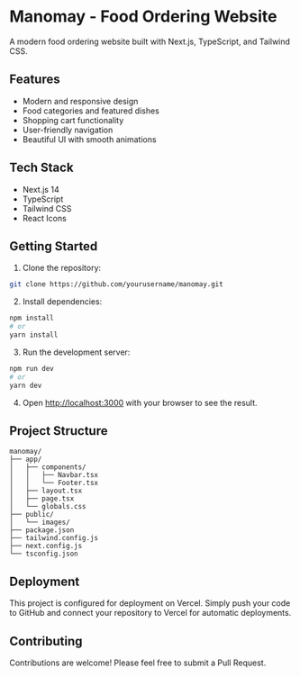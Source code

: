 # Manomay - Food Ordering Website

A modern food ordering website built with Next.js, TypeScript, and Tailwind CSS.

## Features

- Modern and responsive design
- Food categories and featured dishes
- Shopping cart functionality
- User-friendly navigation
- Beautiful UI with smooth animations

## Tech Stack

- Next.js 14
- TypeScript
- Tailwind CSS
- React Icons

## Getting Started

1. Clone the repository:
```bash
git clone https://github.com/yourusername/manomay.git
```

2. Install dependencies:
```bash
npm install
# or
yarn install
```

3. Run the development server:
```bash
npm run dev
# or
yarn dev
```

4. Open [http://localhost:3000](http://localhost:3000) with your browser to see the result.

## Project Structure

```
manomay/
├── app/
│   ├── components/
│   │   ├── Navbar.tsx
│   │   └── Footer.tsx
│   ├── layout.tsx
│   ├── page.tsx
│   └── globals.css
├── public/
│   └── images/
├── package.json
├── tailwind.config.js
├── next.config.js
└── tsconfig.json
```

## Deployment

This project is configured for deployment on Vercel. Simply push your code to GitHub and connect your repository to Vercel for automatic deployments.

## Contributing

Contributions are welcome! Please feel free to submit a Pull Request.